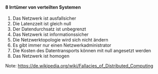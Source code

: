 #### 8 Irrtümer von verteilten Systemen

1. Das Netzwerk ist ausfallsicher
1. Die Latenzzeit ist gleich null
1. Der Datendurchsatz ist unbegrenzt
1. Das Netzwerk ist informationssicher
1. Die Netzwerktopologie wird sich nicht ändern
1. Es gibt immer nur einen Netzwerkadministrator
1. Die Kosten des Datentransports können mit null angesetzt werden
1. Das Netzwerk ist homogen

Note:
https://de.wikipedia.org/wiki/Fallacies_of_Distributed_Computing
